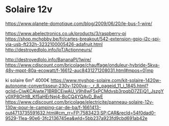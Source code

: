 Solaire 12v
===========
https://www.planete-domotique.com/blog/2009/06/20/le-bus-1-wire/

https://www.abelectronics.co.uk/products/3/raspberry-pi
https://shop.mchobby.be/fr/cartes-breakout/542-extension-gpio-i2c-spi-via-usb-ft232h-3232100005426-adafruit.html
http://destroyedlolo.info/IoT/Actionneurs/

http://destroyedlolo.info/BananaPI/1wire/
https://www.cdiscount.com/bricolage/chauffage/onduleur-hybride-5kva-48v-mppt-80a-ecowatt/f-16612-auc8431271208031.html#mpos=0|mp

ki solaire 6m² 4000€
https://www.myshop-solaire.com/kit-solaire-1420w-autonome-convertisseur-230v-1200va--_r_8_pageid_11_i_1845.html?gclid=CjwKCAjwte71BRBCEiwAU_V9h8wF5xPCMdvsb3rpqbD7ZEjQ1_JszgYy0XP8OHtB_Kf5aHErNej4-BoCQ4YQAvD_BwE
https://www.cdiscount.com/bricolage/electricite/panneau-solaire-12v-130w-pour-le-camping-car-de-ba/f-1661413-out4713735591632.html#cm_rr=FP:7583423:SP:CAR&recId=54f0dad0-9529-11ea-90e6-3fc2136745ea&wId=5bb237a923fd9cbd691ab42e

